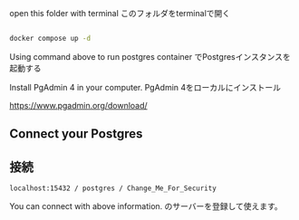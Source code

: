 

open this folder with terminal
このフォルダをterminalで開く

```sh

docker compose up -d

```

Using command above to run postgres container
でPostgresインスタンスを起動する

Install PgAdmin 4 in your computer.
PgAdmin 4をローカルにインストール

https://www.pgadmin.org/download/

## Connect your Postgres
## 接続
```
localhost:15432 / postgres / Change_Me_For_Security
```

You can connect with above information.
のサーバーを登録して使えます。

